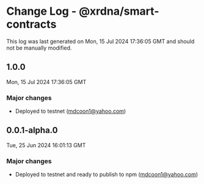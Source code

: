 # Change Log - @xrdna/smart-contracts

This log was last generated on Mon, 15 Jul 2024 17:36:05 GMT and should not be manually modified.

<!-- Start content -->

## 1.0.0

Mon, 15 Jul 2024 17:36:05 GMT

### Major changes

- Deployed to testnet (mdcoon1@yahoo.com)

## 0.0.1-alpha.0

Tue, 25 Jun 2024 16:01:13 GMT

### Major changes

- Deployed to testnet and ready to publish to npm (mdcoon1@yahoo.com)
